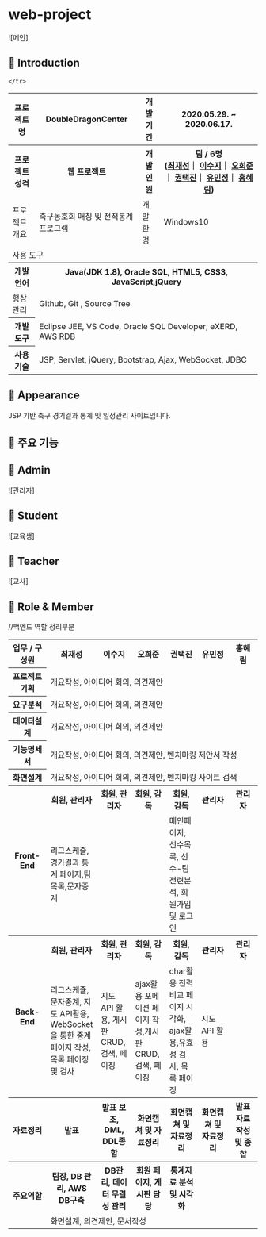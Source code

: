 # web-project

![메인]

## 👋 Introduction

<table>
    <tr>
        <th>프로젝트 명</th>
        <th>DoubleDragonCenter</th>
        <th>개발기간</th>
        <th>2020.05.29. ~ 2020.06.17.</th>
    </tr>
    <tr>
        <th>프로젝트 성격</th>
        <th>웹 프로젝트</th>
        <th>개발인원</th>
        <th>팀 / 6명<br>
          (<a href="https://github.com/a45hvn">최재성</a>｜
          <a href="https://github.com/suji-l">이수지</a>｜
          <a href="https://github.com/12345hejun">오희준</a>｜
          <a href="https://github.com/ktj4732">권택진</a>｜
          <a href="https://github.com/lisamj-persimmon">유민정</a>｜
          <a href="https://github.com/honghonghyerim">홍혜림</a>)
      </th>
    </tr>
    <tr>
        <td>프로젝트 개요</td>
        <td>축구동호회 매칭 및 전적통계 프로그램</td>
        <td>개발환경</td>
        <td>Windows10</td>
    </tr>
    <tr>
        <td colspan="5" text-align="center">사용 도구</td>
    </tr>  
    <tr>
        <th>개발언어</th>
        <th colspan="3">Java(JDK 1.8), Oracle SQL, HTML5, CSS3, JavaScript,jQuery </th>
    </tr>
    <tr>
        <td>형상관리</td>
        <td colspan="3">Github, Git , Source Tree</td>
    </tr>
    <tr>
        <th>개발도구</th>
        <td colspan="3">Eclipse JEE, VS Code, Oracle SQL Developer, eXERD, AWS RDB</td>
    </tr>
    <tr>
        <th>사용기술</th>
        <td colspan="3">JSP, Servlet, jQuery, Bootstrap, Ajax, WebSocket, JDBC </td>
        
    </tr>
</table>

## 📼 Appearance

JSP 기반 축구 경기결과 통계 및 일정관리 사이트입니다.

 ## 👋 주요 기능

 ## 👋 Admin
 ![관리자]
 ## 👋 Student
 ![교육생]
 ## 👋 Teacher
![교사]

## 📑 Role & Member


<table>
    <tr>
        <th width="16%">업무 / 구성원</th>
        <th width="14%">최재성</th>
      <th width="14%">이수지</th>
      <th width="14%">오희준</th>
      <th width="14%">권택진</th>
      <th width="14%">유민정</th>
      <th width="14%">홍혜림</th>         
    </tr>
    <tr>
        <th>프로젝트 기획</th>
        <td colspan="6">개요작성, 아이디어 회의, 의견제안</td>
    </tr>
    <tr>
        <th>요구분석</th>
        <td colspan="6">개요작성, 아이디어 회의, 의견제안</td>
    </tr>
    <tr>
        <th>데이터설계</th>
        <td colspan="6">개요작성, 아이디어 회의, 의견제안</td>
    </tr>
    <tr>
        <th>기능명세서</th>
        <td colspan="6">개요작성, 아이디어 회의, 의견제안, 벤치마킹 제안서 작성</td>
    </tr>
    <tr>
        <th>화면설계</th>
        <td colspan="6">개요작성, 아이디어 회의, 의견제안, 벤치마킹 사이트 검색</td>
    </tr>
    <tr>
        <th rowspan="2">Front-End</th>
        <th>회원, 관리자</th>
        <th>회원, 관리자</th>
        <th>회원, 감독<br>
        <th>회원, 감독</th>
        <th>관리자</th>
        <th>관리자</th>
    </tr>
    <tr>
        <td>리그스케쥴,경가결과 통계 페이지,팀목록,문자중계</td>
        <td></td>
        <td></td>
        <td>메인페이지, 선수목록, 선수-팀 전련분석, 회원가입 및 로그인</td>
        <td></td>
        <td></td>
    </tr>
    <tr>
        <th rowspan="2">Back-End</th>
        <th>회원, 관리자</th>
        <th>회원, 관리자</th>
        <th>회원, 감독<br>
        <th>회원, 감독</th>
        <th>관리자</th>
        <th>관리자</th>
    </tr>
    <tr>//백엔드 역할 정리부분
        <td>리그스케쥴,문자중계, 지도 API활용, WebSocket을 통한 중계페이지 작성, 목록 페이징 및 검사</td>
        <td>지도 API 활용, 게시판 CRUD,검색, 페이징</td>
        <td>ajax활용 포메이션 페이지 작성,게시판 CRUD, 검색, 페이징</td>
        <td>char활용 전력비교 페이지 시각화, ajax활용,유효성 검사, 목록 페이징</td>
        <td>지도 API 활용</td>
        <td></td>
    </tr>
    <tr>
        <th>자료정리</th>
        <th>발표</th>
        <th>발표 보조, DML, DDL종합</th>
        <th>화면캡쳐 및 자료정리</th>
        <th>화면캡쳐 및 자료정리</th>
        <th>화면캡쳐 및 자료정리</th>
        <th>발표자료 작성 및 종합</th>
    </tr>
    <tr>
        <th rowspan="2">주요역할</th>
        <th>팀장, DB 관리, AWS DB구축</th>
        <th>DB관리, 데이터 무결성 관리</th>
        <th>회원 페이지, 게시판 담당</th>
        <th>통계자료 분석 및 시각화</th>
        <th></th>
        <th></th>
    </tr>
    <tr>
        <td colspan="6">화면설계, 의견제안, 문서작성</td>
    </tr>
</table>


